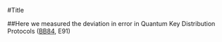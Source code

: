 #Title

##Here we measured the deviation in error in Quantum Key Distribution Protocols ([BB84](https://en.wikipedia.org/wiki/BB84), E91) 
